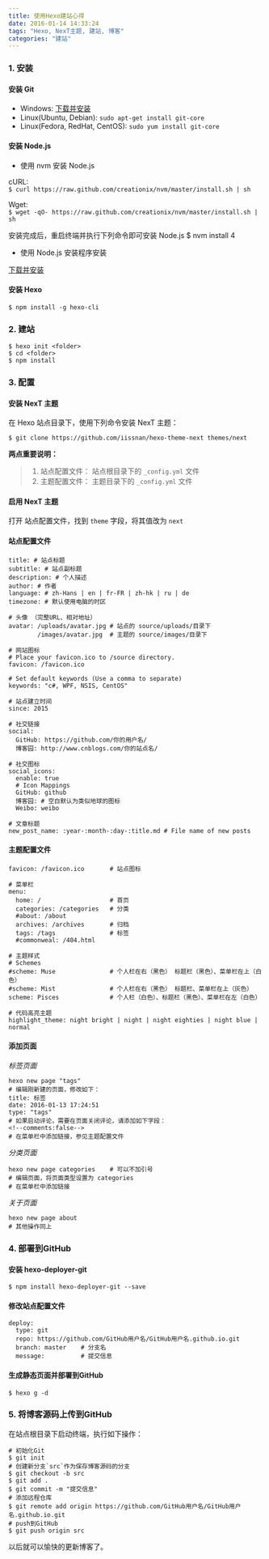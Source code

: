 ```yaml
---
title: 使用Hexo建站心得
date: 2016-01-14 14:33:24
tags: "Hexo, NexT主题, 建站, 博客"
categories: "建站"
---
```


### 1. 安装

#### 安装 Git

* Windows: [下载并安装](https://git-scm.com/download/win)
* Linux(Ubuntu, Debian): `sudo apt-get install git-core`
* Linux(Fedora, RedHat, CentOS): `sudo yum install git-core`

#### 安装 Node.js

* 使用 nvm 安装 Node.js

cURL:  
`$ curl https://raw.github.com/creationix/nvm/master/install.sh | sh`

Wget:  
`$ wget -qO- https://raw.github.com/creationix/nvm/master/install.sh | sh`

安装完成后，重启终端并执行下列命令即可安装 Node.js
    $ nvm install 4

* 使用 Node.js 安装程序安装

[下载并安装](https://nodejs.org/en/download/)

#### 安装 Hexo

    $ npm install -g hexo-cli

### 2. 建站

    $ hexo init <folder>
    $ cd <folder>
    $ npm install

### 3. 配置

#### 安装 NexT 主题

在 Hexo 站点目录下，使用下列命令安装 NexT 主题：

    $ git clone https://github.com/iissnan/hexo-theme-next themes/next

**两点重要说明：**
> 1. 站点配置文件： 站点根目录下的 `_config.yml` 文件
> 2. 主题配置文件： 主题目录下的 `_config.yml` 文件

#### 启用 NexT 主题

打开 站点配置文件，找到 `theme` 字段，将其值改为 `next`

#### 站点配置文件

    title: # 站点标题
    subtitle: # 站点副标题
    description: # 个人描述
    author: # 作者
    language: # zh-Hans | en | fr-FR | zh-hk | ru | de
    timezone: # 默认使用电脑的时区

    # 头像 （完整URL、相对地址）
    avatar: /uploads/avatar.jpg # 站点的 source/uploads/目录下
            /images/avatar.jpg  # 主题的 source/images/目录下
    
    # 网站图标
    # Place your favicon.ico to /source directory.
    favicon: /favicon.ico
    
    # Set default keywords (Use a comma to separate)
    keywords: "c#, WPF, NSIS, CentOS"

    # 站点建立时间
    since: 2015

    # 社交链接
    social:
      GitHub: https://github.com/你的用户名/
      博客园: http://www.cnblogs.com/你的站点名/
    
    # 社交图标
    social_icons:
      enable: true
      # Icon Mappings
      GitHub: github
      博客园: # 空白默认为类似地球的图标
      Weibo: weibo
    
    # 文章标题
    new_post_name: :year-:month-:day-:title.md # File name of new posts


#### 主题配置文件

    favicon: /favicon.ico       # 站点图标
    
    # 菜单栏
    menu:
      home: /                   # 首页
      categories: /categories   # 分类
      #about: /about
      archives: /archives       # 归档
      tags: /tags               # 标签
      #commonweal: /404.html
    
    # 主题样式
    # Schemes
    #scheme: Muse               # 个人栏在右（黑色） 标题栏（黑色）、菜单栏在上（白色）
    #scheme: Mist               # 个人栏在右（黑色） 标题栏、菜单栏在上（灰色）
    scheme: Pisces              # 个人栏（白色）、标题栏（黑色）、菜单栏在左（白色）
      
    # 代码高亮主题
    highlight_theme: night bright | night | night eighties | night blue | normal

#### 添加页面

*标签页面*

    hexo new page "tags"
    # 编辑刚新建的页面，修改如下：
    title: 标签
    date: 2016-01-13 17:24:51
    type: "tags"
    # 如果启动评论，需要在页面关闭评论，请添加如下字段：
    <!--comments:false-->
    # 在菜单栏中添加链接，参见主题配置文件

*分类页面*

    hexo new page categories    # 可以不加引号
    # 编辑页面，将页面类型设置为 categories
    # 在菜单栏中添加链接

*关于页面*

    hexo new page about
    # 其他操作同上

### 4. 部署到GitHub

#### 安装 hexo-deployer-git

    $ npm install hexo-deployer-git --save

#### 修改站点配置文件

    deploy:
      type: git
      repo: https://github.com/GitHub用户名/GitHub用户名.github.io.git
      branch: master    # 分支名
      message:          # 提交信息

#### 生成静态页面并部署到GitHub

    $ hexo g -d

### 5. 将博客源码上传到GitHub

在站点根目录下启动终端，执行如下操作：

    # 初始化Git
    $ git init
    # 创建新分支`src`作为保存博客源码的分支
    $ git checkout -b src
    $ git add .
    $ git commit -m "提交信息"
    # 添加远程仓库
    $ git remote add origin https://github.com/GitHub用户名/GitHub用户名.github.io.git
    # push到GitHub
    $ git push origin src

以后就可以愉快的更新博客了。
